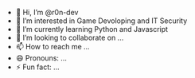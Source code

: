 - 👋 Hi, I’m @r0n-dev
- 👀 I’m interested in Game Devoloping and IT Security
- 🌱 I’m currently learning Python and Javascript 
- 💞️ I’m looking to collaborate on ...
- 📫 How to reach me ...
- 😄 Pronouns: ...
- ⚡ Fun fact: ...

<!---
r0n-dev/r0n-dev is a ✨ special ✨ repository because its `README.md` (this file) appears on your GitHub profile.
You can click the Preview link to take a look at your changes.
--->
